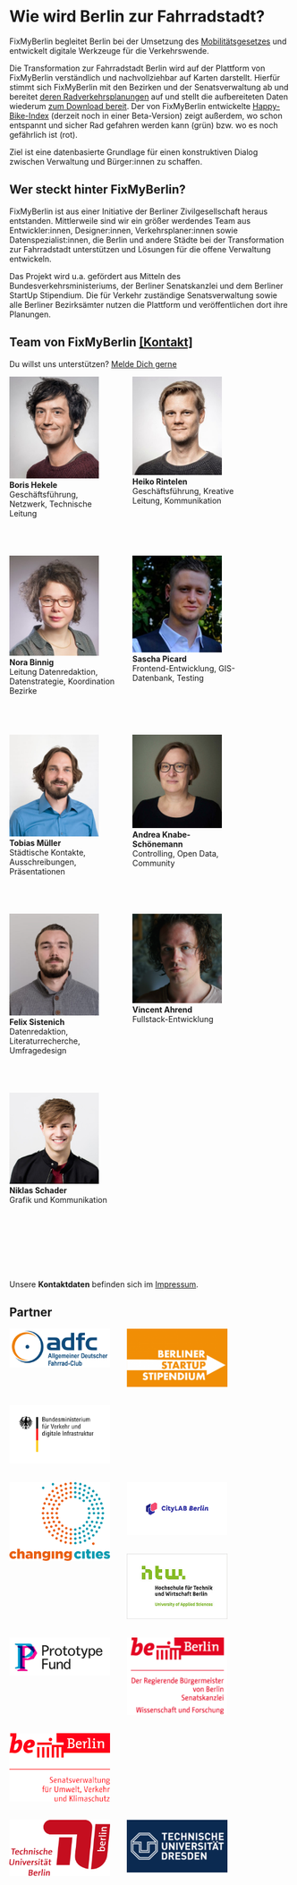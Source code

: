# Wie wird Berlin zur Fahrradstadt?

FixMyBerlin begleitet Berlin bei der Umsetzung des [Mobilitätsgesetzes](https://www.berlin.de/senuvk/verkehr/mobilitaetsgesetz/ 'Mobilitätsgesetzes') und entwickelt digitale Werkzeuge für die Verkehrswende.

Die Transformation zur Fahrradstadt Berlin wird auf der Plattform von FixMyBerlin verständlich und nachvollziehbar auf Karten darstellt. Hierfür stimmt sich FixMyBerlin mit den Bezirken und der Senatsverwaltung ab und bereitet [deren Radverkehrsplanungen](/zustand 'Karte mit Planungen') auf und stellt die aufbereiteten Daten wiederum [zum Download bereit](/api 'API von FixMyBerlin'). Der von FixMyBerlin entwickelte [Happy-Bike-Index](/zustand 'Karte zum Happy-Bike-Index') (derzeit noch in einer Beta-Version) zeigt außerdem, wo schon entspannt und sicher Rad gefahren werden kann (grün) bzw. wo es noch gefährlich ist (rot).

Ziel ist eine datenbasierte Grundlage für einen konstruktiven Dialog zwischen Verwaltung und Bürger:innen zu schaffen.

## Wer steckt hinter FixMyBerlin?

FixMyBerlin ist aus einer Initiative der Berliner Zivilgesellschaft heraus entstanden. Mittlerweile sind wir ein größer werdendes Team aus Entwickler:innen, Designer:innen, Verkehrsplaner:innen sowie Datenspezialist:innen, die Berlin und andere Städte bei der Transformation zur Fahrradstadt unterstützen und Lösungen für die offene Verwaltung entwickeln.

Das Projekt wird u.a. gefördert aus Mitteln des Bundesverkehrsministeriums, der Berliner Senatskanzlei und dem Berliner StartUp Stipendium. Die für Verkehr zuständige Senatsverwaltung sowie alle Berliner Bezirksämter nutzen die Plattform und veröffentlichen dort ihre Planungen.

## Team von FixMyBerlin [[Kontakt]](/impressum)

Du willst uns unterstützen? [Melde Dich gerne](/jobs)

<div class="teamportrait">
  <img src="/src/images/uploads/team/FixMyBerlin_Boris Hekele.png" alt="Boris Hekele" title="Boris Hekele" style="width: 160px" /><br />
  <strong>Boris Hekele</strong><br />
  Geschäftsführung, Netzwerk, Technische Leitung
</div>
<div class="teamportrait">
  <img src="/src/images/uploads/team/HeikoRintelen_hell.jpg" alt="Heiko Rintelen" title="Heiko Rintelen" style="width: 160px" /><br />
  <strong>Heiko Rintelen</strong><br />
  Geschäftsführung, Kreative Leitung, Kommunikation
</div>
<div class="teamportrait">
  <img src="/src/images/uploads/team/FixMyBerlin_NoraBinnig.jpg" alt="Nora Binnig" title="Nora Binnig" style="width: 160px" /><br />
  <strong>Nora Binnig</strong><br />
  Leitung Datenredaktion, Datenstrategie, Koordination Bezirke
</div>
<div class="teamportrait">
  <img src="/src/images/uploads/team/sascha_picard.jpg" alt="Sascha Picard" title="Sascha Picard" style="width: 160px" /><br />
  <strong>Sascha Picard</strong><br />
  Frontend-Entwicklung, GIS-Datenbank, Testing
</div>
<div class="teamportrait">
  <img src="/src/images/uploads/team/Tobi-350x400.jpg" alt="Tobias Müller" title="Tobias Müller" style="width: 160px" /><br />
  <strong>Tobias Müller</strong><br />
  Städtische Kontakte, Ausschreibungen, Präsentationen
</div>
<div class="teamportrait">
  <img src="/src/images/uploads/team/Andrea.png" alt="Andrea Knabe-Schönemann" title="Andrea Knabe-Schönemann" style="width: 160px" /><br />
  <strong>Andrea Knabe-Schönemann</strong><br />
  Controlling, Open Data, Community
</div>
<div class="teamportrait">
  <img src="/src/images/uploads/team/Felix_350x400.jpg" alt="Felix Sistenich" title="Felix Sistenich" style="width: 160px" /><br />
  <strong>Felix Sistenich</strong><br />
  Datenredaktion, Literaturrecherche, Umfragedesign
</div>
<div class="teamportrait">
  <img src="/src/images/uploads/team/VincentAhrend.png" alt="Vincent Ahrend" title="Vincent Ahrend" style="width: 160px" /><br />
  <strong>Vincent Ahrend</strong><br />
  Fullstack-Entwicklung
</div>
<div class="teamportrait">
  <img src="/src/images/uploads/team/Niklas_Schader.jpg" alt="Niklas Schader" title="Niklas Schader" style="width: 160px" /><br />
  <strong>Niklas Schader</strong><br />
  Grafik und Kommunikation
</div>
<div style="clear: left;"></div>

Unsere **Kontaktdaten** befinden sich im [Impressum](/impressum 'Zum Impressum').

## Partner

<style type="text/css">
  .teamportrait {
    width: 190px;
    height: 290px;
    padding: 0 30px 30px 0;
    float: left;
  }
  .partner {
    width: 180px;
    padding: 0 30px 30px 0;
    float: left;
  }
</style>

<div class="partner">
  <a href="https://www.adfc.de/" target="_blank"><img src="/src/images/uploads/partner/adfc.png" /></a>
</div>
<div class="partner">
  <a href="https://entrepreneurship.htw-berlin.de/stipendium/berliner-startup-stipendium/" target="_blank"><img src="/src/images/uploads/partner/berlin-startup-stipendium.png" /></a>
</div>
<div class="partner">
  <a href="https://www.bmvi.de/" target="_blank"><img src="/src/images/uploads/partner/bmvi.png" /></a>
</div>
<br clear="both" />
<div class="partner">
  <a href="https://changing-cities.org/" target="_blank"><img src="/src/images/uploads/partner/changing-cities.png" /></a>
</div>
<div class="partner">
  <a href="https://www.citylab-berlin.org/" target="_blank"><img src="/src/images/uploads/partner/citylab-berlin.png" /></a>
</div>
<div class="partner">
  <a href="https://www.htw.de/" target="_blank"><img src="/src/images/uploads/partner/htw.jpg" /></a>
</div>
<br clear="both" />
<div class="partner">
  <a href="https://prototypefund.de/" target="_blank"><img src="/src/images/uploads/partner/prototype-fund.jpg" /></a>
</div>
<div class="partner">
  <a href="https://www.berlin.de/rbmskzl/" target="_blank"><img src="/src/images/uploads/partner/senatskanzlei-berlin.png" /></a>
</div>
<div class="partner">
  <a href="https://www.berlin.de/sen/uvk/" target="_blank"><img src="/src/images/uploads/partner/senat-verkehr-berlin.png" /></a>
</div>
<br clear="both" />
<div class="partner">
  <a href="https://www.tu-berlin.de/" target="_blank"><img src="/src/images/uploads/partner/tu-berlin.png" /></a>
</div>
<div class="partner">
  <a href="https://tu-dresden.de/" target="_blank"><img src="/src/images/uploads/partner/tu-dresden.png" /></a>
</div>
